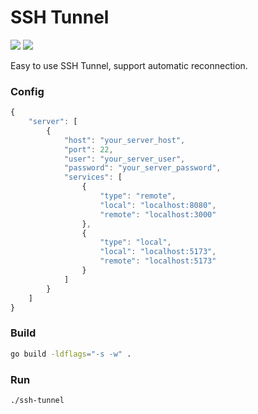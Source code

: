 # SSH Tunnel

![](https://img.shields.io/badge/license-MIT-blue)
![](https://img.shields.io/badge/Golang-1.24-blue)

Easy to use SSH Tunnel, support automatic reconnection.

### Config

```js
{
    "server": [
        {
            "host": "your_server_host",
            "port": 22,
            "user": "your_server_user",
            "password": "your_server_password",
            "services": [
                {
                    "type": "remote",
                    "local": "localhost:8080",
                    "remote": "localhost:3000"
                },
                {
                    "type": "local",
                    "local": "localhost:5173",
                    "remote": "localhost:5173"
                }
            ]
        }
    ]
}
```

### Build

```bash
go build -ldflags="-s -w" .
```

### Run

```bash
./ssh-tunnel
```